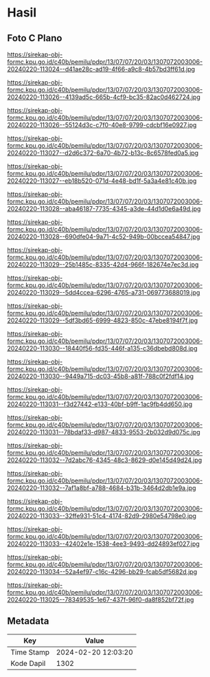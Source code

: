 # Hasil

## Foto C Plano

https://sirekap-obj-formc.kpu.go.id/c40b/pemilu/pdpr/13/07/07/20/03/1307072003006-20240220-113024--d41ae28c-ad19-4f66-a9c8-4b57bd3ff61d.jpg

https://sirekap-obj-formc.kpu.go.id/c40b/pemilu/pdpr/13/07/07/20/03/1307072003006-20240220-113026--4139ad5c-665b-4cf9-bc35-82ac0d462724.jpg

https://sirekap-obj-formc.kpu.go.id/c40b/pemilu/pdpr/13/07/07/20/03/1307072003006-20240220-113026--55124d3c-c7f0-40e8-9799-cdcbf16e0927.jpg

https://sirekap-obj-formc.kpu.go.id/c40b/pemilu/pdpr/13/07/07/20/03/1307072003006-20240220-113027--d2d6c372-6a70-4b72-b13c-8c6578fed0a5.jpg

https://sirekap-obj-formc.kpu.go.id/c40b/pemilu/pdpr/13/07/07/20/03/1307072003006-20240220-113027--eb18b520-071d-4e48-bd1f-5a3a4e81c40b.jpg

https://sirekap-obj-formc.kpu.go.id/c40b/pemilu/pdpr/13/07/07/20/03/1307072003006-20240220-113028--aba46187-7735-4345-a3de-44d1d0e6a49d.jpg

https://sirekap-obj-formc.kpu.go.id/c40b/pemilu/pdpr/13/07/07/20/03/1307072003006-20240220-113028--690dfe04-9a71-4c52-949b-00bccea54847.jpg

https://sirekap-obj-formc.kpu.go.id/c40b/pemilu/pdpr/13/07/07/20/03/1307072003006-20240220-113029--25b1485c-8335-42d4-966f-182674e7ec3d.jpg

https://sirekap-obj-formc.kpu.go.id/c40b/pemilu/pdpr/13/07/07/20/03/1307072003006-20240220-113029--5dd4ccea-6296-4765-a731-069773688019.jpg

https://sirekap-obj-formc.kpu.go.id/c40b/pemilu/pdpr/13/07/07/20/03/1307072003006-20240220-113029--5df3bd65-6999-4823-850c-47ebe8194f7f.jpg

https://sirekap-obj-formc.kpu.go.id/c40b/pemilu/pdpr/13/07/07/20/03/1307072003006-20240220-113030--18440f56-fd35-446f-a135-c36dbebd808d.jpg

https://sirekap-obj-formc.kpu.go.id/c40b/pemilu/pdpr/13/07/07/20/03/1307072003006-20240220-113030--9449a715-dc03-45b8-a81f-788c0f2fdf14.jpg

https://sirekap-obj-formc.kpu.go.id/c40b/pemilu/pdpr/13/07/07/20/03/1307072003006-20240220-113031--f3d27442-e133-40bf-b9ff-1ac9fb4dd650.jpg

https://sirekap-obj-formc.kpu.go.id/c40b/pemilu/pdpr/13/07/07/20/03/1307072003006-20240220-113031--78bdaf33-d987-4833-9553-2b032d9d075c.jpg

https://sirekap-obj-formc.kpu.go.id/c40b/pemilu/pdpr/13/07/07/20/03/1307072003006-20240220-113032--7d2abc76-4345-48c3-8629-d0e145d49d24.jpg

https://sirekap-obj-formc.kpu.go.id/c40b/pemilu/pdpr/13/07/07/20/03/1307072003006-20240220-113032--7af1a8bf-a788-4684-b31b-3464d2db1e9a.jpg

https://sirekap-obj-formc.kpu.go.id/c40b/pemilu/pdpr/13/07/07/20/03/1307072003006-20240220-113033--32ffe931-51c4-4174-82d9-2980e54798e0.jpg

https://sirekap-obj-formc.kpu.go.id/c40b/pemilu/pdpr/13/07/07/20/03/1307072003006-20240220-113033--42402e1e-1538-4ee3-9493-dd24893ef027.jpg

https://sirekap-obj-formc.kpu.go.id/c40b/pemilu/pdpr/13/07/07/20/03/1307072003006-20240220-113034--52a4ef97-c16c-4296-bb29-fcab5df5682d.jpg

https://sirekap-obj-formc.kpu.go.id/c40b/pemilu/pdpr/13/07/07/20/03/1307072003006-20240220-113025--78349535-1e67-437f-96f0-da8f852bf72f.jpg


## Metadata

| Key        | Value               |
| ---------- | ------------------- |
| Time Stamp | 2024-02-20 12:03:20 |
| Kode Dapil | 1302                |



